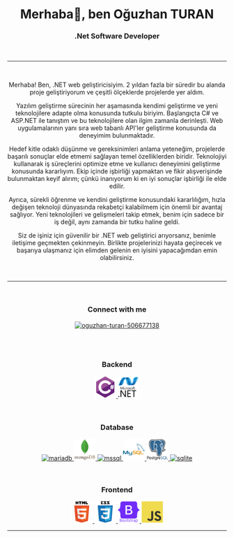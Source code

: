 <h1 align="center">Merhaba👋, ben Oğuzhan TURAN</h1>
<h3 align="center">.Net Software Developer</h3>
<br>
<hr>
<br>
    <p align="center">Merhaba! Ben, .NET web geliştiricisiyim. 2 yıldan fazla bir süredir bu alanda proje geliştiriyorum ve çeşitli ölçeklerde projelerde yer aldım.</p>
    <p align="center">Yazılım geliştirme sürecinin her aşamasında kendimi geliştirme ve yeni teknolojilere adapte olma konusunda tutkulu biriyim. Başlangıçta C# ve ASP.NET ile tanıştım ve bu teknolojilere olan ilgim zamanla derinleşti. Web uygulamalarının yanı sıra web tabanlı API'ler geliştirme konusunda da deneyimim bulunmaktadır.</p>
    <p align="center">Hedef kitle odaklı düşünme ve gereksinimleri anlama yeteneğim, projelerde başarılı sonuçlar elde etmemi sağlayan temel özelliklerden biridir. Teknolojiyi kullanarak iş süreçlerini optimize etme ve kullanıcı deneyimini geliştirme konusunda kararlıyım. Ekip içinde işbirliği yapmaktan ve fikir alışverişinde bulunmaktan keyif alırım; çünkü inanıyorum ki en iyi sonuçlar işbirliği ile elde edilir.</p>
    <p align="center">Ayrıca, sürekli öğrenme ve kendini geliştirme konusundaki kararlılığım, hızla değişen teknoloji dünyasında rekabetçi kalabilmem için önemli bir avantaj sağlıyor. Yeni teknolojileri ve gelişmeleri takip etmek, benim için sadece bir iş değil, aynı zamanda bir tutku haline geldi.</p>
    <p align="center">Siz de işiniz için güvenilir bir .NET web geliştirici arıyorsanız, benimle iletişime geçmekten çekinmeyin. Birlikte projelerinizi hayata geçirecek ve başarıya ulaşmanız için elimden gelenin en iyisini yapacağımdan emin olabilirsiniz.</p>
<br>
<hr>
<br>
<h3 align="center">Connect with me</h3>
<p align="center">
    <a href="https://linkedin.com/in/oguzhan-turan-506677138" target="blank"><img align="center" src="https://raw.githubusercontent.com/rahuldkjain/github-profile-readme-generator/master/src/images/icons/Social/linked-in-alt.svg" alt="oguzhan-turan-506677138" height="30" width="40" /></a>
</p>
<br>
<br>
<h3 align="center">Backend</h3>
<p align="center">
    <a href="https://getbootstrap.com" target="_blank" rel="noreferrer">
        <img src="https://raw.githubusercontent.com/devicons/devicon/master/icons/csharp/csharp-original.svg" alt="csharp" width="50" height="50"/>
    </a>
    <a href="https://www.w3schools.com/css/" target="_blank" rel="noreferrer">
        <img src="https://raw.githubusercontent.com/devicons/devicon/master/icons/dot-net/dot-net-original-wordmark.svg" alt="dotnet" width="50" height="50"/>
    </a>
</p>
<br>
<h3 align="center">Database</h3>
<p align="center">
    <a href="https://getbootstrap.com" target="_blank" rel="noreferrer">
        <img src="https://www.vectorlogo.zone/logos/mariadb/mariadb-icon.svg" alt="mariadb" width="50" height="50"/>
    </a>
    <a href="https://www.mongodb.com/" target="_blank" rel="noreferrer">
        <img src="https://raw.githubusercontent.com/devicons/devicon/master/icons/mongodb/mongodb-original-wordmark.svg" alt="mongodb" width="50" height="50"/>
    </a>
    <a href="https://www.microsoft.com/en-us/sql-server" target="_blank" rel="noreferrer">
        <img src="https://www.svgrepo.com/show/303229/microsoft-sql-server-logo.svg" alt="mssql" width="50" height="50"/>
    </a>
    <a href="https://www.mysql.com/" target="_blank" rel="noreferrer">
        <img src="https://raw.githubusercontent.com/devicons/devicon/master/icons/mysql/mysql-original-wordmark.svg" alt="mysql" width="50" height="50"/>
    </a>
    <a href="https://www.postgresql.org" target="_blank" rel="noreferrer">
        <img src="https://raw.githubusercontent.com/devicons/devicon/master/icons/postgresql/postgresql-original-wordmark.svg" alt="postgresql" width="50" height="50"/>
    </a>
    <a href="https://www.sqlite.org/" target="_blank" rel="noreferrer">
        <img src="https://www.vectorlogo.zone/logos/sqlite/sqlite-icon.svg" alt="sqlite" width="50" height="50"/>
    </a>
</p>
<br>
<h3 align="center">Frontend</h3>
<p align="center">
    <a href="https://dotnet.microsoft.com/" target="_blank" rel="noreferrer">
      <img src="https://raw.githubusercontent.com/devicons/devicon/master/icons/html5/html5-original-wordmark.svg" alt="html5" width="50" height="50"/>
    </a>
    <a href="https://www.w3schools.com/cs/" target="_blank" rel="noreferrer">
      <img src="https://raw.githubusercontent.com/devicons/devicon/master/icons/css3/css3-original-wordmark.svg" alt="css3" width="50" height="50"/>
    </a>
    <a href="https://getbootstrap.com" target="_blank" rel="noreferrer">
      <img src="https://raw.githubusercontent.com/devicons/devicon/master/icons/bootstrap/bootstrap-plain-wordmark.svg" alt="bootstrap" width="50" height="50"/>
    </a>
    <a href="https://developer.mozilla.org/en-US/docs/Web/JavaScript" target="_blank" rel="noreferrer">
      <img src="https://raw.githubusercontent.com/devicons/devicon/master/icons/javascript/javascript-original.svg" alt="javascript" width="50" height="50"/>
    </a>
</p>
<hr>
